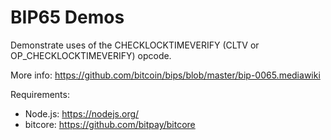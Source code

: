 # BIP65 Demos

Demonstrate uses of the CHECKLOCKTIMEVERIFY (CLTV or OP_CHECKLOCKTIMEVERIFY) opcode.

More info: https://github.com/bitcoin/bips/blob/master/bip-0065.mediawiki

Requirements:
- Node.js: https://nodejs.org/
- bitcore: https://github.com/bitpay/bitcore

